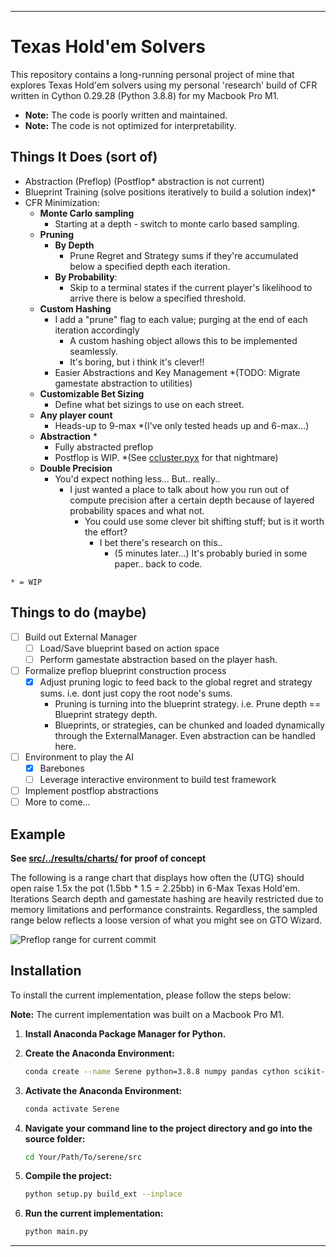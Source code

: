 
---

# Texas Hold'em Solvers

This repository contains a long-running personal project of mine that explores Texas Hold'em solvers using my personal 'research' build of CFR written in Cython 0.29.28 (Python 3.8.8) for my Macbook Pro M1.

- **Note:** The code is poorly written and maintained.
- **Note:** The code is not optimized for interpretability.

## Things It Does (sort of)
- Abstraction (Preflop) (Postflop\* abstraction is not current)
- Blueprint Training (solve positions iteratively to build a solution index)\*
- CFR Minimization:
    - **Monte Carlo sampling**
        - Starting at a depth - switch to monte carlo based sampling.
    - **Pruning**
        - **By Depth**
            - Prune Regret and Strategy sums if they're accumulated below a specified depth each iteration.
        - **By Probability**: 
            - Skip to a terminal states if the current player's likelihood to arrive there is below a specified threshold.
    - **Custom Hashing**
        - I add a "prune" flag to each value; purging at the end of each iteration accordingly
            - A custom hashing object allows this to be implemented seamlessly.
            - It's boring, but i think it's clever!!
        - Easier Abstractions and Key Management \*(TODO: Migrate gamestate abstraction to utilities)
    - **Customizable Bet Sizing**
        - Define what bet sizings to use on each street.
    - **Any player count**
        - Heads-up to 9-max \*(I've only tested heads up and 6-max...)
    - **Abstraction** \*
        - Fully abstracted preflop
        - Postflop is WIP. \*(See [ccluster.pyx](src/poker/ccluster.pyx) for that nightmare)
    - **Double Precision**
        - You'd expect nothing less... But.. really..
            - I just wanted a place to talk about how you run out of compute precision after a certain depth because of layered probability spaces and what not.
                - You could use some clever bit shifting stuff; but is it worth the effort? 
                    - I bet there's research on this..
                        - (5 minutes later...) It's probably buried in some paper.. back to code.

```* = WIP```

## Things to do (maybe)
- [ ] Build out External Manager
    - [ ] Load/Save blueprint based on action space
    - [ ] Perform gamestate abstraction based on the player hash.
- [ ] Formalize preflop blueprint construction process
    - [x] Adjust pruning logic to feed back to the global regret and strategy sums. i.e. dont just copy the root node's sums.
        - Pruning is turning into the blueprint strategy. i.e. Prune depth == Blueprint strategy depth.
        - Blueprints, or strategies, can be chunked and loaded dynamically through the ExternalManager. Even abstraction can be handled here.
- [ ] Environment to play the AI
    - [x] Barebones
    - [ ] Leverage interactive environment to build test framework
- [ ] Implement postflop abstractions
- [ ] More to come...

## Example

**See [src/../results/charts/](src/../results/charts) for proof of concept**

The following is a range chart that displays how often the (UTG) should open raise 1.5x the pot (1.5bb * 1.5 = 2.25bb) in 6-Max Texas Hold'em. Iterations Search depth and gamestate hashing are heavily restricted due to memory limitations and performance constraints. Regardless, the sampled range below reflects a loose version of what you might see on GTO Wizard.

![Preflop range for current commit](./dat/EX%20Preflop%20UTG%20Open%206%20Max.png)

## Installation
To install the current implementation, please follow the steps below:

**Note:** The current implementation was built on a Macbook Pro M1.

1. **Install Anaconda Package Manager for Python.**

2. **Create the Anaconda Environment:**
    ```sh
    conda create --name Serene python=3.8.8 numpy pandas cython scikit-learn tqdm matplotlib psutil
    ```

3. **Activate the Anaconda Environment:**
    ```sh
    conda activate Serene
    ```

4. **Navigate your command line to the project directory and go into the source folder:**
    ```sh
    cd Your/Path/To/serene/src
    ```

5. **Compile the project:**
    ```sh
    python setup.py build_ext --inplace
    ```

6. **Run the current implementation:**
    ```sh
    python main.py
    ```

---